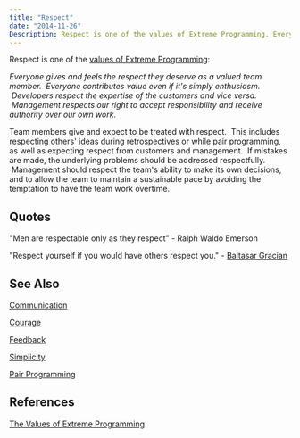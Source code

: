 ```yaml
---
title: "Respect"
date: "2014-11-26"
Description: Respect is one of the values of Extreme Programming. Everyone gives and feels the respect they deserve as a valued team member. Everyone contributes value even if it's simply enthusiasm.
---
```


Respect is one of the [values of Extreme Programming](http://www.extremeprogramming.org/values.html):

_Everyone gives and feels the respect they deserve as a valued team member.  Everyone contributes value even if it's simply enthusiasm.  Developers respect the expertise of the customers and vice versa.  Management respects our right to accept responsibility and receive authority over our own work._

Team members give and expect to be treated with respect.  This includes respecting others' ideas during retrospectives or while pair programming, as well as expecting respect from customers and management.  If mistakes are made, the underlying problems should be addressed respectfully.  Management should respect the team's ability to make its own decisions, and to allow the team to maintain a sustainable pace by avoiding the temptation to have the team work overtime.

## Quotes

"Men are respectable only as they respect" - Ralph Waldo Emerson

"Respect yourself if you would have others respect you." - [Baltasar Gracian](http://www.brainyquote.com/quotes/quotes/b/baltasargr150648.html)

## See Also

[Communication](/values/communication)

[Courage](/values/courage)

[Feedback](/values/feedback)

[Simplicity](/values/simplicity)

[Pair Programming](/practices/pair-programming)

## References

[The Values of Extreme Programming](http://www.extremeprogramming.org/values.html)
